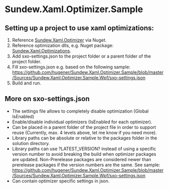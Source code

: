 # Sundew.Xaml.Optimizer.Sample

## Setting up a project to use xaml optimizations:
1. Reference [Sundew.Xaml.Optimizer](https://www.nuget.org/packages/Sundew.Xaml.Optimizer) via Nuget.
2. Reference optimization dlls, e.g. Nuget package: [Sundew.Xaml.Optimizations](https://www.nuget.org/packages/Sundew.Xaml.Optimizations).
3. Add sxo-settings.json to the project folder or a parent folder of the project folder.
4. Fill sxo-settings.json e.g. based on the following sample: https://github.com/hugener/Sundew.Xaml.Optimizer.Sample/blob/master/Sources/Sundew.Xaml.Optimizer.Sample.Wpf/sxo-settings.json
5. Build and run.

## More on sxo-settings.json
* The settings file allows to completely disable optimization (Global IsEnabled)
* Enable/disable individual optimizers (IsEnabled for each optimizer).
* Can be placed in a parent folder of the project file in order to support reuse (Currently, max. 4 levels above, let me know if you need more).
* Library paths can be absolute or relative to the packages folder in the solution directory.  
* Library paths can use ?LATEST_VERSION? instead of using a specific version number to avoid breaking the build when optimizer packages are updated. Non-Prerelease packages are considered newer than prerelease packages if the version numbers are the same. See sample: https://github.com/hugener/Sundew.Xaml.Optimizer.Sample/blob/master/Sources/Sundew.Xaml.Optimizer.Sample.Wpf/sxo-settings.json
* Can contain optimizer specific settings in json.
